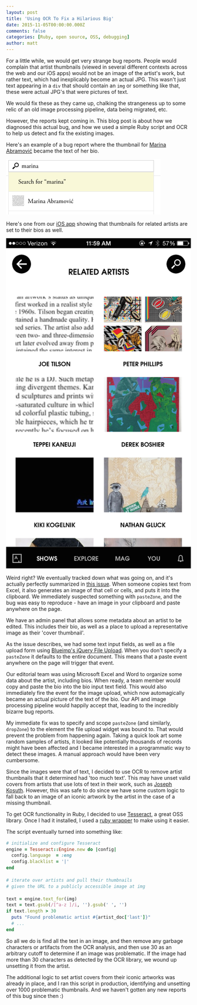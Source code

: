 ```yaml
---
layout: post
title: 'Using OCR To Fix a Hilarious Big'
date: 2015-11-05T00:00:00.000Z
comments: false
categories: [Ruby, open source, OSS, debugging]
author: matt
---
```


For a little while, we would get very strange bug reports. People would complain that artist thumbnails (viewed in several different contexts across the web and our iOS apps) would not be an image of the artist's work, but rather text, which had inexplicably become an actual JPG. This wasn't just text appearing in a `div` that should contain an `img` or something like that, these were actual JPG's that were pictures of text.

We would fix these as they came up, chalking the strangeness up to some relic of an old image processing pipeline, data being migrated, etc.

However, the reports kept coming in. This blog post is about how we diagnosed this actual bug, and how we used a simple Ruby script and OCR to help us detect and fix the existing images.

<!-- more -->

Here's an example of a bug report where the thumbnail for [Marina Abramović](https://www.artsy.net/artist/marina-abramovic-1) became the text of her bio.

![Bad Search](/images/2015-11-12-hilarious-bug/search.png)

Here's one from our [iOS app](https://github.com/artsy/eigen) showing that thumbnails for related artists are set to their bios as well.

![Bad Related Artists](/images/2015-11-12-hilarious-bug/eigen.png)

Weird right? We eventually tracked down what was going on, and it's actually perfectly summarized in [this issue](https://github.com/blueimp/jQuery-File-Upload/pull/3356). When someone copies text from Excel, it also generates an image of that cell or cells, and puts it into the clipboard. We immediately suspected something with `pasteZone`, and the bug was easy to reproduce - have an image in your clipboard and paste anywhere on the page.

We have an admin panel that allows some metadata about an artist to be edited. This includes their bio, as well as a place to upload a representative image as their 'cover thumbnail'.

As the issue describes, we had some text input fields, as well as a file upload form using [Blueimp's jQuery File Upload](https://github.com/blueimp/jQuery-File-Upload). When you don't specify a `pasteZone` it defaults to the entire document. This means that a paste event anywhere on the page will trigger that event.

Our editorial team was using Microsoft Excel and Word to organize some data about the artist, including bios. When ready, a team member would copy and paste the bio into the bio input text field. This would also immediately fire the event for the image upload, which now automagically became an actual picture of the text of the bio. Our API and image processing pipeline would happily accept that, leading to the incredibly bizarre bug reports.

My immediate fix was to specify and scope `pasteZone` (and similarly, `dropZone`) to the element the file upload widget was bound to. That would prevent the problem from happening again. Taking a quick look art some random samples of artists, it looked like potentially thousands of records might have been affected and I became interested in a programmatic way to detect these images. A manual approach would have been very cumbersome.

Since the images were that of text, I decided to use OCR to remove artist thumbnails that it determined had 'too much text'. This may have unset valid covers from artists that use lots of text in their work, such as [Joseph Kosuth](https://www.artsy.net/artist/joseph-kosuth). However, this was safe to do since we have some custom logic to fall back to an image of an iconic artwork by the artist in the case of a missing thumbnail.

To get OCR functionality in Ruby, I decided to use [Tesseract](https://github.com/tesseract-ocr/tesseract), a great OSS library. Once I had it installed, I used a [ruby wrapper](https://github.com/meh/ruby-tesseract-ocr) to make using it easier.

The script eventually turned into something like:

``` ruby
# initialize and configure Tesseract
engine = Tesseract::Engine.new do |config|
  config.language  = :eng
  config.blacklist = '|'
end

# iterate over artists and pull their thumbnails
# given the URL to a publicly accessible image at img

text = engine.text_for(img)
text = text.gsub(/[^a-z ]/i, '').gsub(' ', '')
if text.length > 30
  puts "Found problematic artist #{artist_doc['last']}"
  # ...
end
```

So all we do is find all the text in an image, and then remove any garbage characters or artifacts from the OCR analysis, and then use 30 as an arbitrary cutoff to determine if an image was problematic. If the image had more than 30 characters as detected by the OCR library, we wound up unsetting it from the artist.

The additional logic to set artist covers from their iconic artworks was already in place, and I ran this script in production, identifying and unsetting over 1000 problematic thumbnails. And we haven't gotten any new reports of this bug since then :)